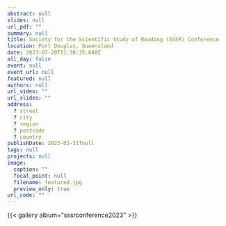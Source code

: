 ```yaml
---
abstract: null
slides: null
url_pdf: ""
summary: null
title: Society for the Scientific Study of Reading (SSSR) Conference
location: Port Douglas, Queensland
date: 2023-07-20T11:30:35.648Z
all_day: false
event: null
event_url: null
featured: null
authors: null
url_video: ""
url_slides: ""
address:
  ? street
  ? city
  ? region
  ? postcode
  ? country
publishDate: 2023-03-31Tnull
tags: null
projects: null
image:
  caption: ""
  focal_point: null
  filename: featured.jpg
  preview_only: true
url_code: ""
---
```


{{< gallery album="sssrconference2023" >}}
